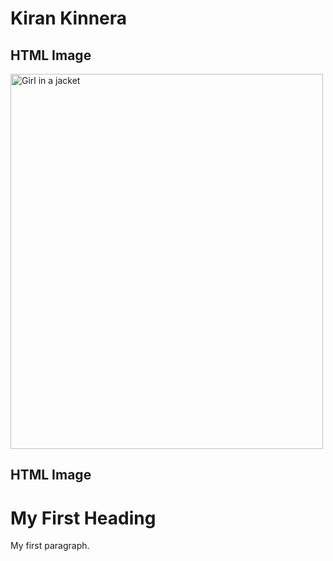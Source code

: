 # Kiran Kinnera 
<html>
<body>

<h2>HTML Image</h2>
<img src="[img_girl.jpg](https://lh6.googleusercontent.com/912NazC54om-dq33ZEclKS--3Fz9dAYeTxWB4Pv-OggVsLPciVBlElKAU8kRSPNLTpJSIixPLkccvrI2PtdDjkJ9n-p5Pfzj_SVZZgg6x9RNKyGDKjSheySVdh1vWB3Hbg=w1280)" alt="Girl in a jacket" width="500" height="600"><h2>HTML Image</h2>

<h1>My First Heading</h1>
<p>My first paragraph.</p>

</body>
</html>
